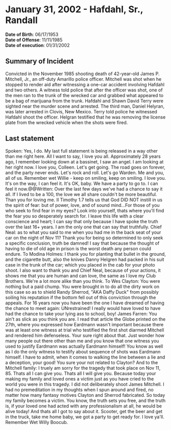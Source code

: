 # January 31, 2002 - Hafdahl, Sr., Randall

**Date of Birth**: 06/17/1953<br/>
**Date of Offense**: 11/11/1985<br/>
**Date of execution**: 01/31/2002<br/>

## Summary of Incident
Convicted in the November 1985 shooting death of 42-year-old James P. Mitchell, Jr., an off-duty Amarillo police officer. Mitchell was shot when he stopped to render aid after witnessing a one-car accident involving Hafdahl and two others. A witness told police that after the officer was shot, one of the men ran to the trunk of the wrecked car and grabbed what appeared to be a bag of marijuana from the trunk. Hafdahl and Shawn David Terry were sighted near the murder scene and arrested. The third man, Daniel Helyran, was later arrested in Clovis, New Mexico. Terry told police he witnessed Hafdahl shoot the officer. Helgran testified that he was removing the license plate from the wrecked vehicle when the shots were fired.

## Last statement
Spoken: Yes, I do. My last full statement is being released in a way other than me right here. All I want to say, I love you all. Approximately 28 years ago, I remember looking down at a bassinet, I saw an angel. I am looking at her right now. I love you, Colleen. Let's get going. The road goes on forever, and the party never ends. Let's rock and roll. Let's go Warden. Me and you, all of us. Remember wet Willie - keep on smiling, keep on smiling. I love you. It's on the way, I can feel it. It's OK, baby. We have a party to go to. I can feel it now.@@Written: Over the last few days we've had a chance to say it all. If I lived to be a 100, the love we all share couldn't be more beautiful. Than you for loving me. II Timothy 1.7 tells us that God DID NOT instill in us the spirit of fear: but of power, love, and of sound mind...For those of you who seek to find fear in my eyes? Look into yourself, thats where you'll find the fear you so desperately search for. I leave this life with a clear conscience and heart; I can say that only because I have spoke the truth over the last 16+ years. I am the only one that can say that truthfully. Chief Neal: as to what you said to me when you had me in the back seat of your car on the night of Nov 11? Thank you for being so determined to only seek a specific conclusion, truth be damned! I say that because the thought of having to die of old age in prison is the worst death any person could endure. To Modina Holmes: I thank you for planting that bullet in the ground, and the cigarette butt, also the knives Danny Helgren had packed in his suit case in the trunk of the car; which you placed in the cab for your photo shoot. I also want to thank you and Chief Neal, because of your actions, it shows me that you are human and can love, the same as I love my Club Brothers. We're a lot more alike than you think. To Wes Clayton: You were nothing but a paid chump. You were brought in to do all the dirty work on this case so as to shield Randy Sherrod, "AKA Daffy Duck" from possibly soiling his reputation if the bottom fell out of this conviction through the appeals. For 16 years now you have been the one I have dreamed of having the chance to meet again: UNrestrained! I really would have loved to have had the chance to take your lying ass to school, boy! James Farren: You ain't as slick as you think you are. I read that article the Globe printed on the 27th, where you expressed how Eardmann wasn't important because there was at least one witness at trial who testified the first shot diarmed Mitchell and rendered him defenseless. Your sure right about that. Just wonder how many people out there other than me and you know that one witness you used to justify Eardmann was actually Eardmann himself! You know as well as I do the only witness to testify about sequence of shots was Eardmann himself. I have to admit, when it comes to walking the line between a lie and a deception, your good! You sure your not related to Clayton? And to the Mitchell family: I truely am sorry for the tragedy that took place on Nov 11, 85. Thats all I can give you. Thats all I will give you. Because today your making my family and loved ones a victim just as you have cried to the world you were in this tragedy. I did not deliberately shoot James Mitchell. I had no premeditation in my thoughts when I spun around and fired, no matter how many fantasy motives Clayton and Sherrod fabricated. So today my family becomes a victim. You know, the truth sets you free, and the truth is, if your loved one had acted with any professionalism at all, he would be alive today! And thats all I got to say about it. Scooter, get the beer and get in the truck, take me home baby, we got a party to get ready for. I love ya'll. Remember Wet Willy Boocub.